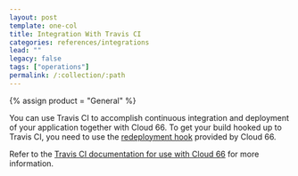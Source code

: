 ```yaml
---
layout: post
template: one-col
title: Integration With Travis CI
categories: references/integrations
lead: ""
legacy: false
tags: ["operations"]
permalink: /:collection/:path
---
```

{% assign product = "General" %}

You can use Travis CI to accomplish continuous integration and deployment of your application together with Cloud 66. To get your build hooked up to Travis CI, you need to use the [redeployment hook](/deployment/redeployment-hooks) provided by Cloud 66.

Refer to the [Travis CI documentation for use with Cloud 66](http://docs.travis-ci.com/user/deployment/cloud66/) for more information.
